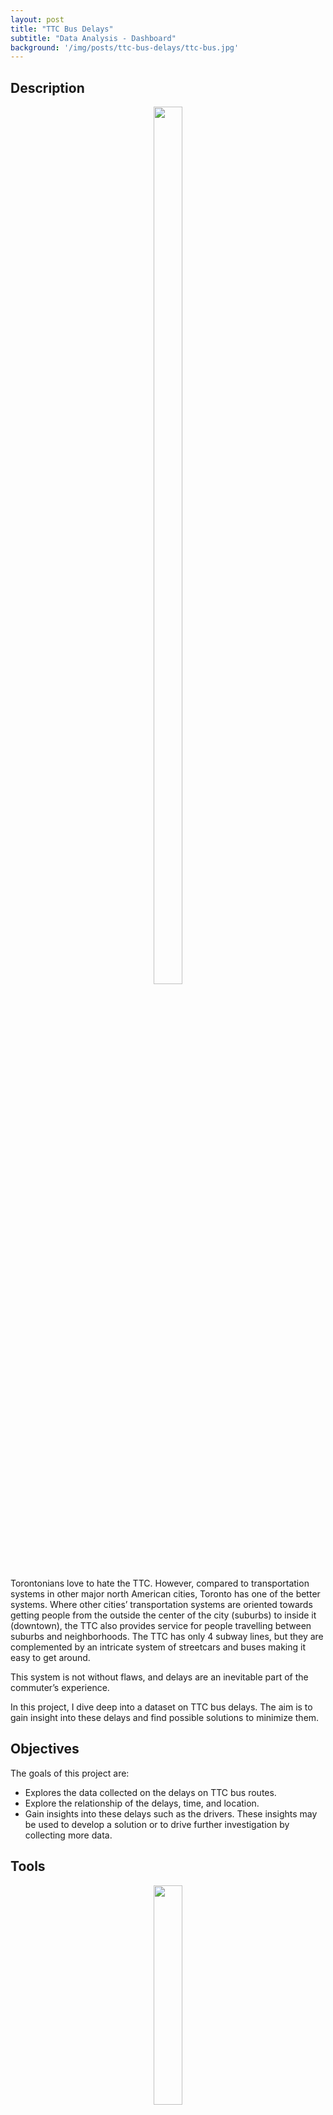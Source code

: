 ```yaml
---
layout: post
title: "TTC Bus Delays"
subtitle: "Data Analysis - Dashboard"
background: '/img/posts/ttc-bus-delays/ttc-bus.jpg'
---
```


## Description

<p align="center">
  <img width="30%" height="60%" src="/img/posts/ttc-bus-delays/TTC-logo.png" />
</p>

Torontonians love to hate the TTC. However, compared to transportation systems in other major north American cities, Toronto has one of the better systems. Where other cities’ transportation systems are oriented towards getting people from the outside the center of the city (suburbs) to inside it (downtown), the TTC also provides service for people travelling between suburbs and neighborhoods. The TTC has only 4 subway lines, but they are complemented by an intricate system of streetcars and buses making it easy to get around. 

This system is not without flaws, and delays are an inevitable part of the commuter’s experience. 

In this project, I dive deep into a dataset on TTC bus delays. The aim is to gain insight into these delays and find possible solutions to minimize them. 

## Objectives
The goals of this project are:
- Explores the data collected on the delays on TTC bus routes. 
- Explore the relationship of the delays, time, and location.
- Gain insights into these delays such as the drivers. These insights may be used to develop a solution or to drive further investigation by collecting more data. 


## Tools
<p align="center">
  <img width="30%" height="30%" src="/img/posts/ttc-bus-delays/Power-BI.png" />
</p>

**Microsoft Power BI** was used to explore and visualize the dataset.    

## The Data
This dataset used is the Toronto Bus Delays 2022 dataset from [Kaggle](https://www.kaggle.com/datasets/reihanenamdari/toronto-bus-delay-2022
). This dataset is also available from the city of Toronto’s [open data website](https://open.toronto.ca/dataset/ttc-bus-delay-data/
). It has 10 features and 27,351 records. It covers the period of January to June 2022.

## Data Cleaning and Preprocessing
Preprocessing focused on the variable ‘Direction’ which indicates the which direction a particular bus was travelling when it experienced delays. The expected values for these are B (both ways), N (north), S (south), E (east), and W (west). Rows with other variables other than these were removed. A total of 21,765 row remained. 

## Dashboard & Key Insights
<p align="center">
  <img width="100%" height="100%" src="/img/posts/ttc-bus-delays/dashboard.jpg" />
</p>

There were 21,765 bus delays during the first half of 2022.

<p align="center">
  <img width="100%" height="100%" src="/img/posts/ttc-bus-delays/per_month.jpg" />
</p>

January had the highest amount of delays at 4,322 which sharply decreased in February down to 3,046. The number of delays has gradually increased in the following months. 
The average number of delays per month is 3,628.

<p align="center">
  <img width="100%" height="100%" src="/img/posts/ttc-bus-delays/per_date.jpg" />
</p>

The daily average number of delays throughout this period is around 120 per day. 

<p align="center">
  <img width="100%" height="100%" src="/img/posts/ttc-bus-delays/per_location.jpg" />
</p>

Pioneer Village station, Kennedy station and Kipling station were where most delays occurred. 

<p align="center">
  <img width="100%" height="100%" src="/img/posts/ttc-bus-delays/per_incident.jpg" />
</p>

The 2 major causes of delays are equipment (Mechanical) and personnel (Operations - Operator). Together, they account for 63.86% of all delays. 

<p align="center">
  <img width="100%" height="100%" src="/img/posts/ttc-bus-delays/per_route.jpg" />
</p>

Bus route 36 which travels along Finch had the most number of delays at 773. This was followed by route 52 which travels along Lawrence with 650 delays. Route 32 which travels along Eglinton West is in third place with 635 delays.

<p align="center">
  <img width="100%" height="60%" src="/img/posts/ttc-bus-delays/per_day.jpg" />
</p>

Most delays occur on Friday, Thursday and Wednesday.

<p align="center">
  <img width="100%" height="60%" src="/img/posts/ttc-bus-delays/per_hour.jpg" />
</p>

During the day, delays often occur in the afternoon between 2-5pm.

## Implications and Future Direction:
- Gather complete data on vehicles used and the delays reported to see which vehicles cause more delays than others.
- Get more details on the delays caused by mechanical incidents so that proper measures can be taken to reduce these delays based on the nature of the mechanical incidents.
- Get data on operators and check their number of delays. Find measures to reduce personnel related delays. 
- Check the reason for the high number of delays in January (Winter season? Annual maintenance of vehicles? Manpower availability?). 
- Look into why there are more delays in the afternoon. 
- Consider reallocating resources to locations/stations with most delays in order to reduce the instances in these locations. 
